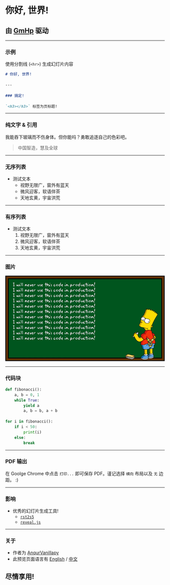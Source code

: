 # 你好, 世界!

## 由 [GmHp](https://github.com/anqurvanillapy/gmhp) 驱动

---

### 示例

使用分割线 (`<hr>`) 生成幻灯片内容

```markdown
# 你好, 世界!

---

### 搞定!

`<h3></h3>` 标签为页标题!
```

---

### 纯文字 & 引用

我能吞下玻璃而不伤身体。但你能吗？勇敢追逐自己的色彩吧。

> 中国智造，慧及全球

---

### 无序列表

- 测试文本
    + 视野无限广，窗外有蓝天
    + 微风迎客，软语伴茶
    + 天地玄黄，宇宙洪荒

---

### 有序列表

- 测试文本
    1. 视野无限广，窗外有蓝天
    2. 微风迎客，软语伴茶
    3. 天地玄黄，宇宙洪荒

---

### 图片

![i-will-never-use-this-code-in-production](i-will-never-use-this-code-in-production.gif)

---

### 代码块

```python
def fibonacci():
    a, b = 0, 1
    while True:
        yield a
        a, b = b, a + b

for i in fibonacci():
    if i < 50:
        print(i)
    else:
        break
```

---

### PDF 输出

在 Goolge Chrome 中点击 `打印...` 即可保存 PDF。谨记选择
`横向` 布局以及 `无` 边距。 :)

---

### 影响

- 优秀的幻灯片生成工具!
    + [`rst2s5`](http://docutils.sourceforge.net/docs/user/slide-shows.html)
    + [`reveal.js`](https://github.com/hakimel/reveal.js)

---

### 关于

- 作者为 [AnqurVanillapy](http://anqurvanillapy.github.io)
- 此预览页面语言有 [English](index.html) / [中文](index-zh_cn.html)

## 尽情享用!
